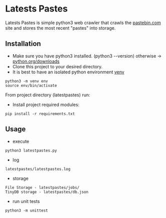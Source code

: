 # Latests Pastes

Latests Pastes is simple python3 web crawler that crawls the [pastebin.com](https://pastebin.com/) site and stores the most recent "pastes" into storage. 

## Installation

* Make sure you have python3 installed. (python3 --version) otherwise  -> [python.org/downloads](https://www.python.org/downloads/)
* Clone this project to your desired directory.
* It is best to have an isolated python environment  [venv](https://realpython.com/python-virtual-environments-a-primer/) 

```
python3 -m venv env
source env/bin/activate
```
  From project directory (latestpastes) run:

* Install project required modules:

```
pip install -r requirements.txt
```

## Usage

* execute
```
python3 latestpastes.py
```
* log
```
latestpastes/latestpastes.log
```
* storage
```
File Storage - latestpastes/jobs/
TinyDB storage - latestpastes/db.json
```
* run unit tests
```
python3 -m unittest
```





